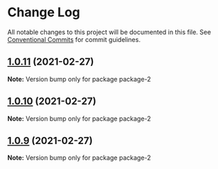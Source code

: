 # Change Log

All notable changes to this project will be documented in this file.
See [Conventional Commits](https://conventionalcommits.org) for commit guidelines.

## [1.0.11](https://github.com/czy88840616/lerna-test/compare/v1.0.10...v1.0.11) (2021-02-27)

**Note:** Version bump only for package package-2





## [1.0.10](https://github.com/czy88840616/lerna-test/compare/v1.0.9...v1.0.10) (2021-02-27)

**Note:** Version bump only for package package-2





## [1.0.9](https://github.com/czy88840616/lerna-test/compare/v1.0.8...v1.0.9) (2021-02-27)

**Note:** Version bump only for package package-2
